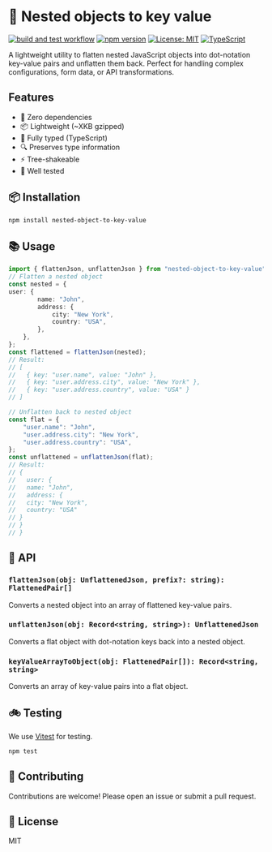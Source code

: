 # 🦤 Nested objects to key value

[![build and test workflow](https://github.com/eivindingebrigtsen/nested-object-to-key-value/actions/workflows/ci.yml/badge.svg)](https://github.com/eivindingebrigtsen/nested-object-to-key-value/actions/workflows/ci.yml)
[![npm version](https://badge.fury.io/js/nested-object-to-key-value.svg)](https://www.npmjs.com/package/nested-object-to-key-value)
[![License: MIT](https://img.shields.io/badge/License-MIT-yellow.svg)](https://opensource.org/licenses/MIT)
[![TypeScript](https://img.shields.io/badge/TypeScript-Ready-blue.svg)](https://www.typescriptlang.org/)

A lightweight utility to flatten nested JavaScript objects into dot-notation key-value pairs and unflatten them back. Perfect for handling complex configurations, form data, or API transformations.

## Features

- 🎯 Zero dependencies
- 📦 Lightweight (~XKB gzipped)
- 💪 Fully typed (TypeScript)
- 🔍 Preserves type information
- ⚡ Tree-shakeable
- 🧪 Well tested

## 📦 Installation

```bash
npm install nested-object-to-key-value
```

## 📚 Usage

```ts
import { flattenJson, unflattenJson } from "nested-object-to-key-value";
// Flatten a nested object
const nested = {
user: {
		name: "John",
		address: {
			city: "New York",
			country: "USA",
		},
	},
};
const flattened = flattenJson(nested);
// Result:
// [
//   { key: "user.name", value: "John" },
//   { key: "user.address.city", value: "New York" },
//   { key: "user.address.country", value: "USA" }
// ]

// Unflatten back to nested object
const flat = {
	"user.name": "John",
	"user.address.city": "New York",
	"user.address.country": "USA",
};
const unflattened = unflattenJson(flat);
// Result:
// {
//   user: {
//   name: "John",
//   address: {
//   city: "New York",
//   country: "USA"
// }
// }
// }


```
## 📘 API

### `flattenJson(obj: UnflattenedJson, prefix?: string): FlattenedPair[]`
Converts a nested object into an array of flattened key-value pairs.

### `unflattenJson(obj: Record<string, string>): UnflattenedJson`
Converts a flat object with dot-notation keys back into a nested object.

### `keyValueArrayToObject(obj: FlattenedPair[]): Record<string, string>`
Converts an array of key-value pairs into a flat object.

## 🚲 Testing

We use [Vitest](https://vitest.dev/) for testing.

```bash
npm test
```

## 🤝 Contributing

Contributions are welcome! Please open an issue or submit a pull request.



## 📝 License

MIT